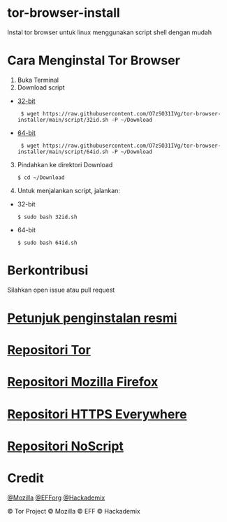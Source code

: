 # tor-browser-install
Instal tor browser untuk linux menggunakan script shell dengan mudah
# Cara Menginstal Tor Browser
1. Buka Terminal
2. Download script 

- [32-bit](https://raw.githubusercontent.com/O7zSO31IVg/tor-browser-installer/main/script/32id.sh)

       $ wget https://raw.githubusercontent.com/O7zSO31IVg/tor-browser-installer/main/script/32id.sh -P ~/Download 

- [64-bit](https://raw.githubusercontent.com/O7zSO31IVg/tor-browser-installer/main/script/64id.sh)

       $ wget https://raw.githubusercontent.com/O7zSO31IVg/tor-browser-installer/main/script/64id.sh -P ~/Download

3. Pindahkan ke direktori Download

       $ cd ~/Download

4. Untuk menjalankan script, jalankan:

- 32-bit

      $ sudo bash 32id.sh

- 64-bit

      $ sudo bash 64id.sh

# Berkontribusi
Silahkan open issue atau pull request
# [Petunjuk penginstalan resmi](https://tb-manual.torproject.org/installation/)
# [Repositori Tor](https://gitweb.torproject.org/tor.git)
# [Repositori Mozilla Firefox](https://hg.mozilla.org/mozilla-central/)
# [Repositori HTTPS Everywhere](https://github.com/EFForg/https-everywhere/)
# [Repositori NoScript](https://github.com/hackademix/noscript)
# Credit
[@Mozilla](https://github.com/mozilla/) [@EFForg](https://github.com/EFForg) [@Hackademix](https://github.com/hackademix)


© Tor Project © Mozilla © EFF © Hackademix
